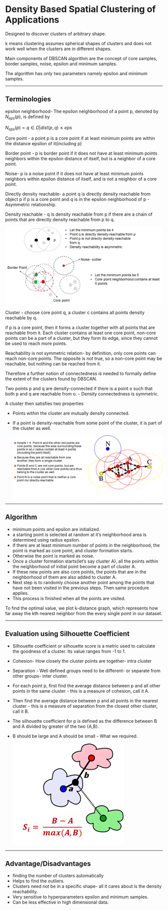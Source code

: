 # Density Based Spatial Clustering of Applications

Designed to discover clusters of arbitrary shape. 

k means clustering assumes spherical shapes of clusters and does not work well when the clusters are in different shapes. 

Main components of DBSCAN algorithm are the concept of core samples, border samples, noise, epsilon and minimum samples. 

The algorithm has only two parameters namely epsilon and minimum samples. 

---

## Terminologies

epsilon neighborhood- The epsilon neighborhood of a point p, denoted by $N_{eps}(p)$, is defined by

 $N_{eps} (p)={q∈D|dist(p,q)≤eps}$ 

Core point - a point p is a core point if at least minimum points are within the distance epsilon of it(including p) 

Border point - p is border point if it does not have at least minimum points neighbors within the epsilon distance of itself, but is a neighbor of a core point. 

Noise- p is a noise point if it does not have at least minimum points neighbors within epsilon distance of itself, and is not a neighbor of a core point. 

Directly density reachable- a point q is directly density reachable from object p if p is a core point and q is in the epsilon neighborhood of p - Asymmetric relationship. 

Density reachable - q is density reachable from p if there are a chain of points that  are directly density reachable from p to q. 

![image](../images/dbscan_a.png)

Cluster - choose core point q, a cluster c contains all points density reachable by q. 

if p is a core point, then it forms a cluster together with all points that are reachable from it. Each cluster contains at least one core point, non-core points can be a part of a cluster, but they form its edge, since they cannot be used to reach more points. 

Reachability is not symmetric relation- by definition, only core points can reach non-core points. The opposite is not true, so a non-core point may be reachable, but nothing can be reached from it. 

Therefore a further notion of connectedness is needed to formally define the extent of the clusters found by DBSCAN. 

Two points p and q are density-connected if there is a point o such that both p and q are reachable from o. - Density connectedness is symmetric.

A cluster then satisfies two properties

- Points within the cluster are mutually density connected.
- If a point is density-reachable from some point of the cluster, it is part of the cluster as well.

    ![image](../images/dbscan_b.png)

---

## Algorithm

- minimum points and epsilon are initialized.
- a starting point is selected at random at it’s neighborhood area is determined using radius epsilon.
- if there are at least minimum number of points in the neighborhood, the point is marked as core point, and cluster formation starts.
- Otherwise the point is marked as noise.
- Once a cluster formation starts(let’s say cluster A), all the points within the neighborhood of initial point become a part of cluster A.
- If these new points are also core points, the points that are in the neighborhood of them are also added to cluster A.
- Next step is to randomly choose another point among the points that have not been visited in the previous steps. Then same procedure applies.
- This process is finished when all the points are visited.

To find the optimal value, we plot k-distance graph, which represents how far away the kth nearest neighbor from the every single point in our dataset.

---

## Evaluation using Silhouette Coefficient

- Silhouette coefficient or silhouette score is a metric used to calculate the goodness of a cluster. Its value ranges from -1 to 1.
- Cohesion- How closely the cluster points are together- intra cluster
- Separation - Well defined groups need to be different- or separate from other groups- inter cluster.
- For each point p, first find the average distance between p and all other points in the same cluster  - this is a measure of cohesion, call it A.
- Then find the average distance between p and all points in the nearest cluster - this is a measure of separation from the closest other cluster, call it B.
- The silhouette coefficient for p is defined as the difference between B and A divided by greater of the two {A,B}.
- B should be large and A should be small - What we required.

    ![image](../images/dbscan_c.png)

---

## Advantage/Disadvantages

- finding the number of clusters automatically
- Helps to find the outliers.
- Clusters need not be in a specific shape- all it cares about is the density reachability.
- Very sensitive to hyperparameters epsilon and minimum samples.
- Can be less effective in high dimensional data.